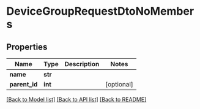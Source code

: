 # DeviceGroupRequestDtoNoMembers

## Properties
Name | Type | Description | Notes
------------ | ------------- | ------------- | -------------
**name** | **str** |  | 
**parent_id** | **int** |  | [optional] 

[[Back to Model list]](../README.md#documentation-for-models) [[Back to API list]](../README.md#documentation-for-api-endpoints) [[Back to README]](../README.md)

